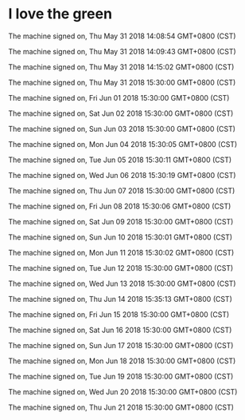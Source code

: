 # I love the green

The machine signed on, Thu May 31 2018 14:08:54 GMT+0800 (CST)

The machine signed on, Thu May 31 2018 14:09:43 GMT+0800 (CST)

The machine signed on, Thu May 31 2018 14:15:02 GMT+0800 (CST)

The machine signed on, Thu May 31 2018 15:30:00 GMT+0800 (CST)

The machine signed on, Fri Jun 01 2018 15:30:00 GMT+0800 (CST)

The machine signed on, Sat Jun 02 2018 15:30:00 GMT+0800 (CST)

The machine signed on, Sun Jun 03 2018 15:30:00 GMT+0800 (CST)

The machine signed on, Mon Jun 04 2018 15:30:05 GMT+0800 (CST)

The machine signed on, Tue Jun 05 2018 15:30:11 GMT+0800 (CST)

The machine signed on, Wed Jun 06 2018 15:30:19 GMT+0800 (CST)

The machine signed on, Thu Jun 07 2018 15:30:00 GMT+0800 (CST)

The machine signed on, Fri Jun 08 2018 15:30:06 GMT+0800 (CST)

The machine signed on, Sat Jun 09 2018 15:30:00 GMT+0800 (CST)

The machine signed on, Sun Jun 10 2018 15:30:01 GMT+0800 (CST)

The machine signed on, Mon Jun 11 2018 15:30:02 GMT+0800 (CST)

The machine signed on, Tue Jun 12 2018 15:30:00 GMT+0800 (CST)

The machine signed on, Wed Jun 13 2018 15:30:00 GMT+0800 (CST)

The machine signed on, Thu Jun 14 2018 15:35:13 GMT+0800 (CST)

The machine signed on, Fri Jun 15 2018 15:30:00 GMT+0800 (CST)

The machine signed on, Sat Jun 16 2018 15:30:00 GMT+0800 (CST)

The machine signed on, Sun Jun 17 2018 15:30:00 GMT+0800 (CST)

The machine signed on, Mon Jun 18 2018 15:30:00 GMT+0800 (CST)

The machine signed on, Tue Jun 19 2018 15:30:00 GMT+0800 (CST)

The machine signed on, Wed Jun 20 2018 15:30:00 GMT+0800 (CST)

The machine signed on, Thu Jun 21 2018 15:30:00 GMT+0800 (CST)

